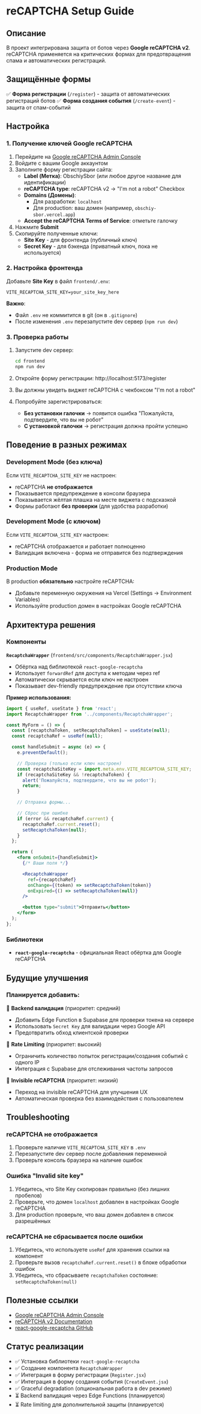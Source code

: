# reCAPTCHA Setup Guide

## Описание

В проект интегрирована защита от ботов через **Google reCAPTCHA v2**. reCAPTCHA применяется на критических формах для предотвращения спама и автоматических регистраций.

## Защищённые формы

✅ **Форма регистрации** (`/register`) - защита от автоматических регистраций ботов
✅ **Форма создания события** (`/create-event`) - защита от спам-событий

## Настройка

### 1. Получение ключей Google reCAPTCHA

1. Перейдите на [Google reCAPTCHA Admin Console](https://www.google.com/recaptcha/admin/create)
2. Войдите с вашим Google аккаунтом
3. Заполните форму регистрации сайта:
   - **Label (Метка)**: ObschiySbor (или любое другое название для идентификации)
   - **reCAPTCHA type**: reCAPTCHA v2 → "I'm not a robot" Checkbox
   - **Domains (Домены)**:
     - Для разработки: `localhost`
     - Для production: ваш домен (например, `obschiy-sbor.vercel.app`)
   - **Accept the reCAPTCHA Terms of Service**: отметьте галочку
4. Нажмите **Submit**
5. Скопируйте полученные ключи:
   - **Site Key** - для фронтенда (публичный ключ)
   - **Secret Key** - для бэкенда (приватный ключ, пока не используется)

### 2. Настройка фронтенда

Добавьте **Site Key** в файл `frontend/.env`:

```env
VITE_RECAPTCHA_SITE_KEY=your_site_key_here
```

**Важно**:
- Файл `.env` не коммитится в git (он в `.gitignore`)
- После изменения `.env` перезапустите dev сервер (`npm run dev`)

### 3. Проверка работы

1. Запустите dev сервер:
   ```bash
   cd frontend
   npm run dev
   ```

2. Откройте форму регистрации: http://localhost:5173/register
3. Вы должны увидеть виджет reCAPTCHA с чекбоксом "I'm not a robot"
4. Попробуйте зарегистрироваться:
   - **Без установки галочки** → появится ошибка "Пожалуйста, подтвердите, что вы не робот"
   - **С установкой галочки** → регистрация должна пройти успешно

## Поведение в разных режимах

### Development Mode (без ключа)
Если `VITE_RECAPTCHA_SITE_KEY` не настроен:
- reCAPTCHA **не отображается**
- Показывается предупреждение в консоли браузера
- Показывается жёлтая плашка на месте виджета с подсказкой
- Формы работают **без проверки** (для удобства разработки)

### Development Mode (с ключом)
Если `VITE_RECAPTCHA_SITE_KEY` настроен:
- reCAPTCHA отображается и работает полноценно
- Валидация включена - форма не отправится без подтверждения

### Production Mode
В production **обязательно** настройте reCAPTCHA:
- Добавьте переменную окружения на Vercel (Settings → Environment Variables)
- Используйте production домен в настройках Google reCAPTCHA

## Архитектура решения

### Компоненты

**`RecaptchaWrapper`** (`frontend/src/components/RecaptchaWrapper.jsx`)
- Обёртка над библиотекой `react-google-recaptcha`
- Использует `forwardRef` для доступа к методам через ref
- Автоматически скрывается если ключ не настроен
- Показывает dev-friendly предупреждение при отсутствии ключа

**Пример использования:**
```jsx
import { useRef, useState } from 'react';
import RecaptchaWrapper from '../components/RecaptchaWrapper';

const MyForm = () => {
  const [recaptchaToken, setRecaptchaToken] = useState(null);
  const recaptchaRef = useRef(null);

  const handleSubmit = async (e) => {
    e.preventDefault();

    // Проверка (только если ключ настроен)
    const recaptchaSiteKey = import.meta.env.VITE_RECAPTCHA_SITE_KEY;
    if (recaptchaSiteKey && !recaptchaToken) {
      alert('Пожалуйста, подтвердите, что вы не робот');
      return;
    }

    // Отправка формы...

    // Сброс при ошибке
    if (error && recaptchaRef.current) {
      recaptchaRef.current.reset();
      setRecaptchaToken(null);
    }
  };

  return (
    <form onSubmit={handleSubmit}>
      {/* Ваши поля */}

      <RecaptchaWrapper
        ref={recaptchaRef}
        onChange={(token) => setRecaptchaToken(token)}
        onExpired={() => setRecaptchaToken(null)}
      />

      <button type="submit">Отправить</button>
    </form>
  );
};
```

### Библиотеки

- **`react-google-recaptcha`** - официальная React обёртка для Google reCAPTCHA

## Будущие улучшения

### Планируется добавить:

🔲 **Backend валидация** (приоритет: средний)
- Добавить Edge Function в Supabase для проверки токена на сервере
- Использовать `Secret Key` для валидации через Google API
- Предотвратить обход клиентской проверки

🔲 **Rate Limiting** (приоритет: высокий)
- Ограничить количество попыток регистрации/создания событий с одного IP
- Интеграция с Supabase для отслеживания частоты запросов

🔲 **Invisible reCAPTCHA** (приоритет: низкий)
- Переход на invisible reCAPTCHA для улучшения UX
- Автоматическая проверка без взаимодействия с пользователем

## Troubleshooting

### reCAPTCHA не отображается
1. Проверьте наличие `VITE_RECAPTCHA_SITE_KEY` в `.env`
2. Перезапустите dev сервер после добавления переменной
3. Проверьте консоль браузера на наличие ошибок

### Ошибка "Invalid site key"
1. Убедитесь, что Site Key скопирован правильно (без лишних пробелов)
2. Проверьте, что домен `localhost` добавлен в настройках Google reCAPTCHA
3. Для production проверьте, что ваш домен добавлен в список разрешённых

### reCAPTCHA не сбрасывается после ошибки
1. Убедитесь, что используете `useRef` для хранения ссылки на компонент
2. Проверьте вызов `recaptchaRef.current.reset()` в блоке обработки ошибок
3. Убедитесь, что сбрасываете `recaptchaToken` состояние: `setRecaptchaToken(null)`

## Полезные ссылки

- [Google reCAPTCHA Admin Console](https://www.google.com/recaptcha/admin)
- [reCAPTCHA v2 Documentation](https://developers.google.com/recaptcha/docs/display)
- [react-google-recaptcha GitHub](https://github.com/dozoisch/react-google-recaptcha)

## Статус реализации

- ✅ Установка библиотеки `react-google-recaptcha`
- ✅ Создание компонента `RecaptchaWrapper`
- ✅ Интеграция в форму регистрации (`Register.jsx`)
- ✅ Интеграция в форму создания события (`CreateEvent.jsx`)
- ✅ Graceful degradation (опциональная работа в dev режиме)
- ⏳ Backend валидация через Edge Functions (планируется)
- ⏳ Rate limiting для дополнительной защиты (планируется)
